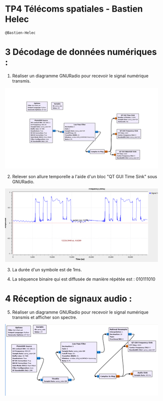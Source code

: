 # TP4 Télécoms spatiales - Bastien Helec 

```
@Bastien-Helec
```

# 3 Décodage de données numériques : 

1. Réaliser un diagramme GNURadio pour recevoir le signal numérique transmis. 

![Diagramme GNURadio](Diagramme_GNURadio.PNG)


2. Relever son allure temporelle a l'aide d'un bloc "QT GUI Time Sink" sous GNURadio. 

![Alure temporelle](Alure_temporelle.PNG)



3. La durée d'un symbole est de 1ms. 

4. La séquence binaire qui est diffusée de manière répétée est : 010111010


# 4 Réception de signaux audio :

5. Réaliser un diagramme GNURadio pour recevoir le signal numérique transmis et afficher son spectre.

![Diagramme_Son1](Diagramme_son1.PNG)


